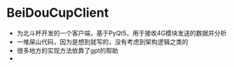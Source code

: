 # BeiDouCupClient
- 为北斗杯开发的一个客户端，基于PyQt5，用于接收4G模块发送的数据并分析
- 一堆屎山代码，因为是想到就写的，没有考虑到架构逻辑之类的
- 很多地方的实现方法依靠了gpt的帮助
- 
